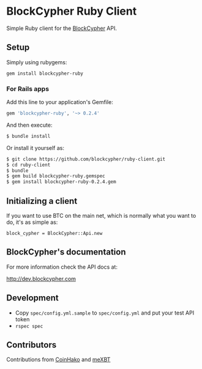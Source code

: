# BlockCypher Ruby Client

Simple Ruby client for the [BlockCypher](http://www.blockcypher.com) API.

## Setup

Simply using rubygems:

    gem install blockcypher-ruby

### For Rails apps

Add this line to your application's Gemfile:

```ruby
gem 'blockcypher-ruby', '~> 0.2.4'
```

And then execute:

```bash
$ bundle install
```

Or install it yourself as:

```bash
$ git clone https://github.com/blockcypher/ruby-client.git
$ cd ruby-client
$ bundle
$ gem build blockcypher-ruby.gemspec
$ gem install blockcypher-ruby-0.2.4.gem
```

## Initializing a client

If you want to use BTC on the main net, which is normally what you want to do, it's as simple as:

    block_cypher = BlockCypher::Api.new

## BlockCypher's documentation

For more information check the API docs at:

http://dev.blockcypher.com

## Development

- Copy `spec/config.yml.sample` to `spec/config.yml` and put your test API token
- `rspec spec`

## Contributors

Contributions from [CoinHako](http://www.coinhako.com) and [meXBT](https://mexbt.com)
